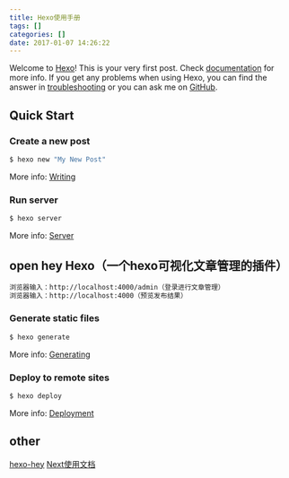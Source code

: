 ```yaml
---
title: Hexo使用手册
tags: []
categories: []
date: 2017-01-07 14:26:22
---
```


Welcome to [Hexo](https://hexo.io/)! This is your very first post. Check [documentation](https://hexo.io/docs/) for more info. If you get any problems when using Hexo, you can find the answer in [troubleshooting](https://hexo.io/docs/troubleshooting.html) or you can ask me on [GitHub](https://github.com/hexojs/hexo/issues).
<!-- more -->
## Quick Start

### Create a new post

``` bash
$ hexo new "My New Post"
```
More info: [Writing](https://hexo.io/docs/writing.html)
### Run server
``` bash
$ hexo server
```
More info: [Server](https://hexo.io/docs/server.html)
## open hey Hexo（一个hexo可视化文章管理的插件）
``` bash
浏览器输入：http://localhost:4000/admin（登录进行文章管理）
浏览器输入：http://localhost:4000（预览发布结果）
```

### Generate static files
``` bash
$ hexo generate
```
More info: [Generating](https://hexo.io/docs/generating.html)

### Deploy to remote sites

``` bash
$ hexo deploy
```
More info: [Deployment](https://hexo.io/docs/deployment.html)

## other
[hexo-hey](https://github.com/nihgwu/hexo-hey)
[Next使用文档](http://theme-next.iissnan.com/)
